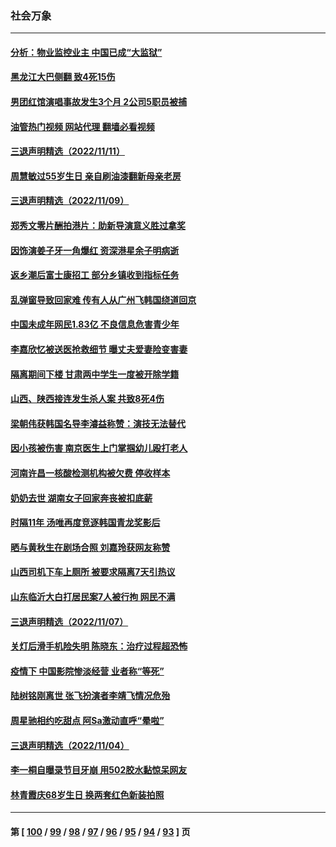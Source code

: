### 社会万象
---
#### [分析：物业监控业主 中国已成“大监狱”](../../pages/ncid282/n13864795.md?11131245) 
#### [黑龙江大巴侧翻 致4死15伤](../../pages/ncid282/n13864553.md?11131245) 
#### [男团红馆演唱事故发生3个月 2公司5职员被捕](../../pages/ncid282/n13864360.md?11131245) 
#### [油管热门视频 网站代理 翻墙必看视频](http://150.230.27.170:81/youtube.html?11131245)
#### [三退声明精选（2022/11/11）](../../pages/ncid282/n13864382.md?11131245) 
#### [周慧敏过55岁生日 亲自刷油漆翻新母亲老房](../../pages/ncid282/n13863752.md?11131245) 
#### [三退声明精选（2022/11/09）](../../pages/ncid282/n13863776.md?11131245) 
#### [郑秀文零片酬拍港片：助新导演意义胜过拿奖](../../pages/ncid282/n13863717.md?11131245) 
#### [因饰演姜子牙一角爆红 资深港星余子明病逝](../../pages/ncid282/n13863661.md?11131245) 
#### [返乡潮后富士康招工 部分乡镇收到指标任务](../../pages/ncid282/n13863270.md?11131245) 
#### [乱弹窗导致回家难 传有人从广州飞韩国绕道回京](../../pages/ncid282/n13863269.md?11131245) 
#### [中国未成年网民1.83亿 不良信息危害青少年](../../pages/ncid282/n13863329.md?11131245) 
#### [李嘉欣忆被送医抢救细节 曝丈夫爱妻险变害妻](../../pages/ncid282/n13862973.md?11131245) 
#### [隔离期间下楼 甘肃两中学生一度被开除学籍](../../pages/ncid282/n13863161.md?11131245) 
#### [山西、陕西接连发生杀人案 共致8死4伤](../../pages/ncid282/n13863034.md?11131245) 
#### [梁朝伟获韩国名导李濬益称赞：演技无法替代](../../pages/ncid282/n13862853.md?11131245) 
#### [因小孩被伤害 南京医生上门掌掴幼儿殴打老人](../../pages/ncid282/n13862582.md?11131245) 
#### [河南许昌一核酸检测机构被欠费 停收样本](../../pages/ncid282/n13862337.md?11131245) 
#### [奶奶去世 湖南女子回家奔丧被扣底薪](../../pages/ncid282/n13862256.md?11131245) 
#### [时隔11年 汤唯再度竞逐韩国青龙奖影后](../../pages/ncid282/n13862126.md?11131245) 
#### [晒与黄秋生在剧场合照 刘嘉玲获网友称赞](../../pages/ncid282/n13862092.md?11131245) 
#### [山西司机下车上厕所 被要求隔离7天引热议](../../pages/ncid282/n13861782.md?11131245) 
#### [山东临沂大白打居民案7人被行拘 网民不满](../../pages/ncid282/n13861521.md?11131245) 
#### [三退声明精选（2022/11/07）](../../pages/ncid282/n13861539.md?11131245) 
#### [关灯后滑手机险失明 陈晓东：治疗过程超恐怖](../../pages/ncid282/n13861332.md?11131245) 
#### [疫情下 中国影院惨淡经营 业者称“等死”](../../pages/ncid282/n13861048.md?11131245) 
#### [陆树铭刚离世 张飞扮演者李靖飞情况危殆](../../pages/ncid282/n13860682.md?11131245) 
#### [周星驰相约吃甜点 阿Sa激动直呼“晕啦”](../../pages/ncid282/n13860622.md?11131245) 
#### [三退声明精选（2022/11/04）](../../pages/ncid282/n13860006.md?11131245) 
#### [李一桐自曝录节目牙崩 用502胶水黏惊呆网友](../../pages/ncid282/n13859793.md?11131245) 
#### [林青霞庆68岁生日 换两套红色新装拍照](../../pages/ncid282/n13859726.md?11131245) 

---
#### 第 [ [100](./100.md?11131245) / [99](./99.md?11131245) / [98](./98.md?11131245) / [97](./97.md?11131245) / [96](./96.md?11131245) / [95](./95.md?11131245) / [94](./94.md?11131245) / [93](./93.md?11131245) ] 页
